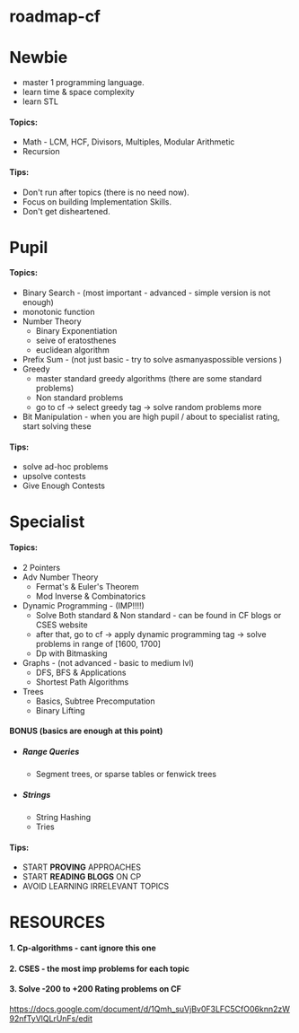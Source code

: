 # roadmap-cf


# Newbie
- master 1 programming language.
- learn time & space complexity
- learn STL
#### Topics:
- Math - LCM, HCF, Divisors, Multiples, Modular Arithmetic
- Recursion
#### Tips:
- Don't run after topics (there is no need now).
- Focus on building Implementation Skills.
- Don't get disheartened.

# Pupil
#### Topics:
- Binary Search - (most important - advanced - simple version is not enough)
- monotonic function
- Number Theory
	- Binary Exponentiation
	- seive of eratosthenes
	- euclidean algorithm
- Prefix Sum - (not just basic - try to solve asmanyaspossible versions )
- Greedy 
	 - master standard greedy algorithms (there are some standard problems)
	 - Non standard problems 
	 - go to cf -> select greedy tag -> solve random problems more
- Bit Manipulation - when you are high pupil / about to specialist rating, start solving these
#### Tips:
- solve ad-hoc problems
- upsolve contests
- Give Enough Contests


# Specialist
#### Topics:
- 2 Pointers
- Adv Number Theory
	- Fermat's & Euler's Theorem
	- Mod Inverse & Combinatorics
- Dynamic Programming - (IMP!!!!)
	- Solve Both standard & Non standard - can be found in CF blogs or CSES website
	- after that, go to cf -> apply dynamic programming tag -> solve problems in range of [1600, 1700]
	- Dp with Bitmasking
- Graphs - (not advanced - basic to medium lvl)
	- DFS, BFS & Applications
	- Shortest Path Algorithms
- Trees
	- Basics, Subtree Precomputation
	- Binary Lifting
#### BONUS (basics are enough at this point)
- ##### Range Queries
	- Segment trees, or sparse tables or fenwick trees
- ##### Strings
	- String Hashing
	- Tries
#### Tips:
- START **PROVING** APPROACHES
- START **READING BLOGS** ON CP 
- AVOID LEARNING IRRELEVANT TOPICS



# RESOURCES
#### 1. Cp-algorithms - cant ignore this one
#### 2. CSES - the most imp problems for each topic
#### 3. Solve -200 to +200 Rating problems on CF


https://docs.google.com/document/d/1Qmh_suVjBv0F3LFC5CfO06knn2zW92nfTyVlQLrUnFs/edit





